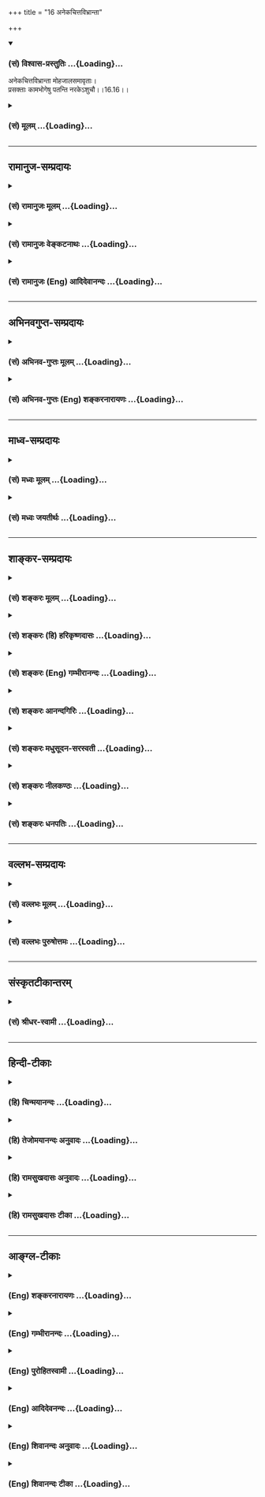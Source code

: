 +++
title = "16 अनेकचित्तविभ्रान्ता"

+++
<div class="js_include" newlevelforh1="3" title="(सं) विश्वास-प्रस्तुतिः" unfilled url="/purANam/mahAbhAratam/06-bhIShma-parva/02-bhagavad-gItA-parva/saMskRtam/vishvAsa-prastutiH/16_daivAsura-sampad-vib/16_anekachittavibhrA.md">
<details open><summary><h3>(सं) विश्वास-प्रस्तुतिः ...{Loading}...</h3></summary>

अनेकचित्तविभ्रान्ता मोहजालसमावृताः।  
प्रसक्ताः कामभोगेषु पतन्ति नरकेऽशुचौ।।16.16।।
</details>
</div>
<div class="js_include collapsed" newlevelforh1="3" title="(सं) मूलम्" unfilled url="/purANam/mahAbhAratam/06-bhIShma-parva/02-bhagavad-gItA-parva/saMskRtam/mUlam/16_daivAsura-sampad-vib/16_anekachittavibhrA.md">
<details><summary><h3>(सं) मूलम् ...{Loading}...</h3></summary>

अनेकचित्तविभ्रान्ता मोहजालसमावृताः।  
प्रसक्ताः कामभोगेषु पतन्ति नरकेऽशुचौ।।16.16।।
</details>
</div>


_________________
## रामानुज-सम्प्रदायः
<div class="js_include collapsed" newlevelforh1="3" title="(सं) रामानुजः मूलम्" unfilled url="/purANam/mahAbhAratam/06-bhIShma-parva/02-bhagavad-gItA-parva/saMskRtam/rAmAnujaH/mUlam/16_daivAsura-sampad-vib/16_anekachittavibhrA.md">
<details><summary><h3>(सं) रामानुजः मूलम् ...{Loading}...</h3></summary>

।।16.16।। अदृष्टेश्वरादिसहकारम् ऋते स्वेन एव सर्वं कर्तुं शक्यम् इति
कृत्वा एवं कुर्याम् एतत् च कुर्याम् अन्यत् च कुर्याम् इति
**अनेकचित्तविभ्रान्ताः** -- अनेकचित्ततया विभ्रान्ताः एवंरूपेण मोहजालेन
**समावृताः** **कामभोगेषु** प्रकर्षेण **सक्ताः** मध्ये मृताः **अशुचौ नरके
पतन्ति।**

</details>
</div>
<div class="js_include collapsed" newlevelforh1="3" title="(सं) रामानुजः वेङ्कटनाथः" unfilled url="/purANam/mahAbhAratam/06-bhIShma-parva/02-bhagavad-gItA-parva/saMskRtam/rAmAnujaH/venkaTanAthaH/16_daivAsura-sampad-vib/16_anekachittavibhrA.md">
<details><summary><h3>(सं) रामानुजः वेङ्कटनाथः ...{Loading}...</h3></summary>

  
  
।।16.16।। ईश्वरे न्यस्तभरा हि प्रायशो निश्चिताः; तद्व्यतिरेकमाह --
स्वेनैव सर्वमिति। इति कृत्वा -- इति मत्वेत्यर्थः। चिन्तारूपवृत्तियुक्तं
मन एव चित्तम्; तत्प्रवृत्तिभेदादनेकत्वोक्तिः तद्दर्शयतिएवं
कुर्यामित्यादिना। विभ्रान्ताः विक्षिप्ता इत्यर्थः। यद्वा
विभ्रान्तिर्विपरीतज्ञानम्; मोहस्त्वज्ञानम्। अथवाअन्यथा चिन्तितं कार्यं
देवेन कृतमन्यथा इति न्यायाच्चिन्तानामेव भ्रान्तिरूपत्वमाहएवं रूपेणेति। न
जातु कामः कामानामुपभोगेन शाम्यति। हविषा कृष्णवर्त्मेव भूय एवाभिवर्धते
\[वि.पु.4।10।23भाग.9।19।14म.भा.17।75।50मनुः.2।94\] इत्ययमर्थ उपसर्गेण
द्योत्यत इत्याहप्रकर्षेण सक्ता इति। इदं कृतमिदं कार्यमिदमन्यत्कृताकृतम्।
एवमीहासमायुक्तं कृतान्तः कुरुते वशे इत्युक्तमाहमध्ये मृता इति। अशुचौ
कामभोगे प्रसक्तानां तथाविधमेव फलमित्यभिप्रायेण नरकस्याशुचित्वविशेषणम्।
पूयरुधिरवसादिमयत्वं चाशुचित्वम्।  
  

</details>
</div>
<div class="js_include collapsed" newlevelforh1="3" title="(सं) रामानुजः (Eng) आदिदेवानन्दः" unfilled url="/purANam/mahAbhAratam/06-bhIShma-parva/02-bhagavad-gItA-parva/saMskRtam/rAmAnujaH/english/AdidevAnandaH/16_daivAsura-sampad-vib/16_anekachittavibhrA.md">
<details><summary><h3>(सं) रामानुजः (Eng) आदिदेवानन्दः ...{Loading}...</h3></summary>

16.16 As do not accept the need for the help of past Karma and the Lord
for their achievements and believe them to be only due to their own
efforts, they are 'bewildered' by many thoughts, 'Thus I shall do, this
I shall accomplish, and still another I shall achieve.' In this way they
are ensnared by the net of delusion. Highly addicted to sensual
enjoyments, they die in the middle of such enjoyments and fall into foul
Naraka \[Naraka is sometimes translated as hell. This is the Christian
conception. In the Hindu view it is purgatory where through intense
sufferings the Jiva is purged of sins\].

</details>
</div>


_________________
## अभिनवगुप्त-सम्प्रदायः
<div class="js_include collapsed" newlevelforh1="3" title="(सं) अभिनव-गुप्तः मूलम्" unfilled url="/purANam/mahAbhAratam/06-bhIShma-parva/02-bhagavad-gItA-parva/saMskRtam/abhinava-guptaH/mUlam/16_daivAsura-sampad-vib/16_anekachittavibhrA.md">
<details><summary><h3>(सं) अभिनव-गुप्तः मूलम् ...{Loading}...</h3></summary>

।।16.13 -- 16.16।। इहमद्येत्यादि अशुचौ इत्यन्तम्। अनेकचित्ता +++(A
अनेकचिन्ताः N अनेकचित्तविभ्रान्ताः)+++ इतिनिश्चयाभावात्। अशुचौ निरये;
अवीच्यादौ; जन्ममरणसन्ताने च।

</details>
</div>
<div class="js_include collapsed" newlevelforh1="3" title="(सं) अभिनव-गुप्तः (Eng) शङ्करनारायणः" unfilled url="/purANam/mahAbhAratam/06-bhIShma-parva/02-bhagavad-gItA-parva/saMskRtam/abhinava-guptaH/english/shankaranArAyaNaH/16_daivAsura-sampad-vib/16_anekachittavibhrA.md">
<details><summary><h3>(सं) अभिनव-गुप्तः (Eng) शङ्करनारायणः ...{Loading}...</h3></summary>

16.13-16 Idam adya etc. upto asucau. Endowed with many thoughts etc.
For, they do not have any conviction. Into the hell and what is foul :
in the \[hell\] Avici and the like and in the regular succession of
birth and death.

</details>
</div>


_________________
## माध्व-सम्प्रदायः
<div class="js_include collapsed" newlevelforh1="3" title="(सं) मध्वः मूलम्" unfilled url="/purANam/mahAbhAratam/06-bhIShma-parva/02-bhagavad-gItA-parva/saMskRtam/madhvaH/mUlam/16_daivAsura-sampad-vib/16_anekachittavibhrA.md">
<details><summary><h3>(सं) मध्वः मूलम् ...{Loading}...</h3></summary>

।।16.16।। Sri Madhvacharya did not comment on this sloka.,

</details>
</div>
<div class="js_include collapsed" newlevelforh1="3" title="(सं) मध्वः जयतीर्थः" unfilled url="/purANam/mahAbhAratam/06-bhIShma-parva/02-bhagavad-gItA-parva/saMskRtam/madhvaH/jayatIrthaH/16_daivAsura-sampad-vib/16_anekachittavibhrA.md">
<details><summary><h3>(सं) मध्वः जयतीर्थः ...{Loading}...</h3></summary>

।।16.16।। Sri Jayatirtha did not comment on this sloka.  
  

</details>
</div>


_________________
## शाङ्कर-सम्प्रदायः
<div class="js_include collapsed" newlevelforh1="3" title="(सं) शङ्करः मूलम्" unfilled url="/purANam/mahAbhAratam/06-bhIShma-parva/02-bhagavad-gItA-parva/saMskRtam/shankaraH/mUlam/16_daivAsura-sampad-vib/16_anekachittavibhrA.md">
<details><summary><h3>(सं) शङ्करः मूलम् ...{Loading}...</h3></summary>

।।16.16।। --,**अनेकचित्तविभ्रान्ताः** उक्तप्रकारैः अनेकैः चित्तैः विविधं
भ्रान्ताः अनेकचित्तविभ्रान्ताः; **मोहजालसमावृताः** मोहः अविवेकः अज्ञानं
तदेव जालमिव आवरणात्मकत्वात्; तेन समावृताः। **प्रसक्ताः कामभोगेषु**
तत्रैव निषण्णाः सन्तः तेन उपचितकल्मषाः **पतन्ति नरके अशुचौ**
वैतरण्यादौ।।

</details>
</div>
<div class="js_include collapsed" newlevelforh1="3" title="(सं) शङ्करः (हि) हरिकृष्णदासः" unfilled url="/purANam/mahAbhAratam/06-bhIShma-parva/02-bhagavad-gItA-parva/saMskRtam/shankaraH/hindI/harikRShNadAsaH/16_daivAsura-sampad-vib/16_anekachittavibhrA.md">
<details><summary><h3>(सं) शङ्करः (हि) हरिकृष्णदासः ...{Loading}...</h3></summary>

।।16.16।। उपर्युक्त अनेक प्रकारके विचारोंसे भ्रान्तचित्त हुए और मोहरूप
जालमें फँसे हुए; अर्थात् अविवेक ही मोह है; वह जालकी भाँति फँसानेवाला
होनेसे जाल है; उसमे फँसे हुए; तथा विषय भोगोंमें अत्यन्त आसक्त हुए --
उन्हींमें गहरे डूबे हुए मनुष्य; उन भोगोंके द्वारा पापोंका सञ्चय करके;
वैतरणी आदि अशुद्ध नरकोंमें गिरते हैं।

</details>
</div>
<div class="js_include collapsed" newlevelforh1="3" title="(सं) शङ्करः (Eng) गम्भीरानन्दः" unfilled url="/purANam/mahAbhAratam/06-bhIShma-parva/02-bhagavad-gItA-parva/saMskRtam/shankaraH/english/gambhIrAnandaH/16_daivAsura-sampad-vib/16_anekachittavibhrA.md">
<details><summary><h3>(सं) शङ्करः (Eng) गम्भीरानन्दः ...{Loading}...</h3></summary>

16.16 Aneka-citta-vibhrantah, bewildered by numerous thoughts,
confounded variously by thoughts of the kind stated above;
moha-jala-samavrtah, caught in the net of delusion-moha is
non-discrimination, lack of understanding; that itself is like a net
because of its nature of covering; enshrouded by that; prasaktah,
engrossed; kama-bhogesu, in the enjoyment of desirable objects, being
immersed in that itself; they patanti, fall, owing to the sins
accumulated thery; asucau, into a foul; narake, hell, such as Vaitarani.
\[Vaitarani: It is the most terrible place of punishment; a river filled
with all kinds of filth-blood, hair, bones etc., and running with great
impetuosity, hot and fetid. The other hells are Tamisra, Andhatamisra,
Raurava, Kumbhipaka, and so on.\]

</details>
</div>
<div class="js_include collapsed" newlevelforh1="3" title="(सं) शङ्करः आनन्दगिरिः" unfilled url="/purANam/mahAbhAratam/06-bhIShma-parva/02-bhagavad-gItA-parva/saMskRtam/shankaraH/AnandagiriH/16_daivAsura-sampad-vib/16_anekachittavibhrA.md">
<details><summary><h3>(सं) शङ्करः आनन्दगिरिः ...{Loading}...</h3></summary>

।।16.16।। उक्तप्रकारविपर्ययेण कृत्याकृत्यविवेकविकलानां किं
स्यादित्यपेक्षायामाह -- **अनेकेति।** कामा विषयास्तेषां भोगेषु
तत्प्रयुक्तेषूपभोगेष्विति यावत्।

</details>
</div>
<div class="js_include collapsed" newlevelforh1="3" title="(सं) शङ्करः मधुसूदन-सरस्वती" unfilled url="/purANam/mahAbhAratam/06-bhIShma-parva/02-bhagavad-gItA-parva/saMskRtam/shankaraH/madhusUdana-sarasvatI/16_daivAsura-sampad-vib/16_anekachittavibhrA.md">
<details><summary><h3>(सं) शङ्करः मधुसूदन-सरस्वती ...{Loading}...</h3></summary>

।।16.16।। अनेकेति। उक्तप्रकारैरनेकैश्चित्तैस्तत्तद्दुष्टसंकल्पैर्विविधं
भ्रान्ताः यतो मोहजालसमावृताः मोहो हिताहितवस्तुविवेकासामर्थ्यं तदेव
जालमावरणात्मकत्वेन बन्धहेतुत्वात्तेन सम्यगावृताः सर्वतो वेष्टिताः।
मत्स्या इव सूत्रमयेन जालेन परवशीकृता इत्यर्थः। अतएव स्वानिष्टसाधनेष्वपि
कामभोगेषु प्रसक्ताः सर्वथा तदेकपराः प्रतिक्षणमुपचीयमानकल्मषाः पतन्ति
नरके वैतरण्यादौ अशुचौ विण्मूत्रश्लेष्मादिपूर्णे।

</details>
</div>
<div class="js_include collapsed" newlevelforh1="3" title="(सं) शङ्करः नीलकण्ठः" unfilled url="/purANam/mahAbhAratam/06-bhIShma-parva/02-bhagavad-gItA-parva/saMskRtam/shankaraH/nIlakaNThaH/16_daivAsura-sampad-vib/16_anekachittavibhrA.md">
<details><summary><h3>(सं) शङ्करः नीलकण्ठः ...{Loading}...</h3></summary>

।।16.16।। अनेकं नास्ति एकं चिन्तनीयं यस्य तदनेकं बहुषु विषयेषु
पूर्वोक्तेषु लग्नं चित्तं येषां ते अनेकचित्तास्ते च ते विभ्रान्ताश्च
किमिदमादौ साधनीयमिदमादौ साधनीयमिति विशेषेण भ्रान्त्याकुला
अनेकचित्तविभ्रान्ताः। मोहः असत्स्वपि सद्बुद्धिस्तदेव जालं तेन
सम्यगावृताः। प्रसक्ताः प्रकर्षेण लग्नाः। अशुचौ विण्मूत्रादिमये।

</details>
</div>
<div class="js_include collapsed" newlevelforh1="3" title="(सं) शङ्करः धनपतिः" unfilled url="/purANam/mahAbhAratam/06-bhIShma-parva/02-bhagavad-gItA-parva/saMskRtam/shankaraH/dhanapatiH/16_daivAsura-sampad-vib/16_anekachittavibhrA.md">
<details><summary><h3>(सं) शङ्करः धनपतिः ...{Loading}...</h3></summary>

।।16.16।। एवमभिप्रायवन्त आसुराः कृत्याकत्यविवेकहीनाः कस्मिँल्लोके
गच्छन्तीत्याकाङ्क्षायामाह।
अनेकचित्तविभ्रान्ताःउक्तप्रकारेरनैकेश्चत्तैस्तदुष्टसंकल्पैर्विभ्रान्ताः
विवधं भ्रान्ताः मोहजालसमावृताः कार्याकार्यहिताहितसारसारहेयोपादेयाविवेको
मोहः स एव जालमिवावरणात्मकत्वात् तेन सभ्यगावृताः पक्षिण इव सूत्रमयेन
जालेन बन्धनं गताः प्रसक्ताः कामभोगेषु कामानां विषयाणामुपभोगेषु प्रकर्षेण
सक्ता आसक्तिं गताः तत्रैव निष्ण्णाः एतादृशाः सन्तस्तेनोपचीयमानकल्मषा
अशुचौ विण्मूत्रादिपूर्णे वैतरण्यादिरुपे नरके पतन्ति।

</details>
</div>


_________________
## वल्लभ-सम्प्रदायः
<div class="js_include collapsed" newlevelforh1="3" title="(सं) वल्लभः मूलम्" unfilled url="/purANam/mahAbhAratam/06-bhIShma-parva/02-bhagavad-gItA-parva/saMskRtam/vallabhaH/mUlam/16_daivAsura-sampad-vib/16_anekachittavibhrA.md">
<details><summary><h3>(सं) वल्लभः मूलम् ...{Loading}...</h3></summary>

।।16.16।। अनेकेति। अज्ञश्चार्द्धप्रबुद्धश्च ब्रह्माहमिति यो वदेत्।
महानरकजालेषु पच्यते नात्र संशयः इति ब्रह्माण्डोक्तेः। दुर्ज्ञाः
कामोपभोगेषु प्रसक्ता अशुचौ नरके पतन्ति।

</details>
</div>
<div class="js_include collapsed" newlevelforh1="3" title="(सं) वल्लभः पुरुषोत्तमः" unfilled url="/purANam/mahAbhAratam/06-bhIShma-parva/02-bhagavad-gItA-parva/saMskRtam/vallabhaH/puruShottamaH/16_daivAsura-sampad-vib/16_anekachittavibhrA.md">
<details><summary><h3>(सं) वल्लभः पुरुषोत्तमः ...{Loading}...</h3></summary>

  
  
।।16.16।। एवमभिनिविष्टानां फलमाह -- अनेकेति। अनेकेषु क्षुद्रादिदेवेषु
मनोरथेषु वा व्याप्तं चित्तं तेन,विभ्रान्ताः विशेषेण भ्रान्ता
विक्षिप्ताः; तेनैव भ्रान्तिपरिकल्पितेन मोहमयेन जालेन समावृताः
सम्यगावृताः शकुन्ता इव सूत्रजाले ततो निस्सरणासमर्थाः -- तत्रापि
चेन्मत्स्मरणादिकं कुर्युस्तदा तु न पतेरन्; किन्तु खगादिवत्
स्वकुटुम्बचिन्तनपराः; कामभोगेषु पूर्वोक्तरीत्या प्रसक्ताः सन्तः; अशुचौ
पापात्मके परमदुःखनिधाने नरके विषयसुखात्मके आसक्त्युत्पादके पतन्ति।
पतनोक्त्या वैवश्यं ज्ञापितम्।  
  

</details>
</div>


_________________
## संस्कृतटीकान्तरम्
<div class="js_include collapsed" newlevelforh1="3" title="(सं) श्रीधर-स्वामी" unfilled url="/purANam/mahAbhAratam/06-bhIShma-parva/02-bhagavad-gItA-parva/saMskRtam/shrIdhara-svAmI/16_daivAsura-sampad-vib/16_anekachittavibhrA.md">
<details><summary><h3>(सं) श्रीधर-स्वामी ...{Loading}...</h3></summary>

।।16.16।। एवंभूता यत्प्राप्नुवन्ति तच्छृणु **-- अनेकेति।** अनेकेषु
मनोरथेषु प्रवृत्तं चित्तमनेकचित्तं तेन विभ्रान्ताः विक्षिप्ताः मोहमयेन
जालेन समावृताः; मत्स्या इव सूत्रमयेन जानेन यन्त्रिताः। एवं कामभोगेषु
सक्ता अभिनिविष्टाः सन्तोऽशुचौ कश्मले नरके पतन्ति।

</details>
</div>


_________________
## हिन्दी-टीकाः
<div class="js_include collapsed" newlevelforh1="3" title="(हि) चिन्मयानन्दः" unfilled url="/purANam/mahAbhAratam/06-bhIShma-parva/02-bhagavad-gItA-parva/hindI/chinmayAnandaH/16_daivAsura-sampad-vib/16_anekachittavibhrA.md">
<details><summary><h3>(हि) चिन्मयानन्दः ...{Loading}...</h3></summary>

।।16.16।। अनेकचित्त विभ्रान्ता आत्मकेन्द्रित और विषयासक्त पुरुष का मन
सदैव अस्थिर रहता है। अनेक प्रकार की भ्रामक कल्पनाओं में वह अपनी मन की
एकाग्रता की क्षमता को क्षीण कर लेता है। मोहजाल समावृता यदि ऐसे आसुरी
पुरुष का मन सारहीन स्वप्नों में बिखरा होता है; तो उसकी बुद्धि की स्थिति
भी दयनीय ही होती है। विवेक और निर्णय की उसकी क्षमता मोह और असत् मूल्यों
में फँस जाती है। आश्रियविहीन बुद्धि किस प्रकार उचित निर्णय और जीवन का
सही मूल्यांकन कर सकती है ऐसे दोषपूर्ण मन और बुद्धि के द्वारा जगत् का
अवलोकन करने पर सर्वत्र विषमता और विकृति के ही दर्शन होंगे; समता और
संस्कृति के नहीं। विषयों में आसक्त जिस पुरुष की बुद्धि मोह से आच्छादित हो
और मन विक्षेपों से अशान्त हो; तो उसकी इन्द्रियाँ भी असंयमित ही होंगी।
यदि कार की चालकशक्ति ही मदोन्मत्त हो; तो कार की गति भी संयमित नहीं हो
सकती। इस लिए; ऐसे आसुरी स्वभाव के पुरुष विषयभोगों में अत्यधिक आसक्त
हो,जाते हैं। वे अपवित्र नरक में गिरते हैं शरीर से थके; मन से भ्रमित और
बुद्धि से विचलित ये लोग यहीं पर स्वनिर्मित नरक में रहते हैं तथा अपने दुख
और कष्ट सभी को वितरित करते हैं। इस तथ्य को समझने के लिए हमें कोई महान्
दार्शनिक होने की आवश्यकता नहीं है। मनुष्य में यह सार्मथ्य है कि वह समता
के दर्शन से नरक को स्वर्ग में परिवर्तित कर सकता है और विषमता के दर्शन से
स्वर्ग को नरक भी बना सकता है। अयुक्त व्यक्तित्व का पुरुष किसी भी स्थिति
में शान्ति और पूर्णता का अनुभव नहीं करता। यदि समस्त वातावरण और
परिस्थितियाँ अनुकूल भी हों; तो वह अपनी आन्तरिक पीड़ा और दुख के द्वारा
उन्हें प्रतिकूल बना देता है। यदि इन आसुरी गुणों से युक्त केवल एक व्यक्ति
भी सुखद परिस्थितियों को दुखद बना सकता है; तो हम उस जगत् की दशा की
भलीभांति कल्पना कर सकते हैं जहाँ बहुसंख्यक लोगों की कमअधिक मात्रा में ये
ही धारणायें होती हैं। स्वर्ग और नरक का होना हमारे अन्तकरण की समता और
विषमता पर निर्भर करता है। आगे कहते हैं

</details>
</div>
<div class="js_include collapsed" newlevelforh1="3" title="(हि) तेजोमयानन्दः अनुवादः" unfilled url="/purANam/mahAbhAratam/06-bhIShma-parva/02-bhagavad-gItA-parva/hindI/tejomayAnandaH/anuvAdaH/16_daivAsura-sampad-vib/16_anekachittavibhrA.md">
<details><summary><h3>(हि) तेजोमयानन्दः अनुवादः ...{Loading}...</h3></summary>

।।16.16।। अनेक प्रकार से भ्रमित चित्त वाले, मोह जाल में फँसे तथा
विषयभोगों में आसक्त ये लोग घोर, अपवित्र नरक में गिरते हैं।।

</details>
</div>
<div class="js_include collapsed" newlevelforh1="3" title="(हि) रामसुखदासः अनुवादः" unfilled url="/purANam/mahAbhAratam/06-bhIShma-parva/02-bhagavad-gItA-parva/hindI/rAmasukhadAsaH/anuvAdaH/16_daivAsura-sampad-vib/16_anekachittavibhrA.md">
<details><summary><h3>(हि) रामसुखदासः अनुवादः ...{Loading}...</h3></summary>

।।16.16।। कामनाओंके कारण तरह-तरहसे भ्रमित चित्तवाले, मोह-जालमें अच्छी
तरहसे फँसे हुए तथा पदार्थों और भोगोंमें अत्यन्त आसक्त रहनेवाले मनुष्य
भयङ्कर नरकोंमें गिरते हैं।

</details>
</div>
<div class="js_include collapsed" newlevelforh1="3" title="(हि) रामसुखदासः टीका" unfilled url="/purANam/mahAbhAratam/06-bhIShma-parva/02-bhagavad-gItA-parva/hindI/rAmasukhadAsaH/TIkA/16_daivAsura-sampad-vib/16_anekachittavibhrA.md">
<details><summary><h3>(हि) रामसुखदासः टीका ...{Loading}...</h3></summary>

।।16.16।।***व्याख्या --***  **अनेकचित्तविभ्रान्ताः --** उन आसुर
मनुष्योंका एक निश्चय न होनेसे उनके मनमें अनेक तरहकी चाहना होती है; और उस
एकएक चाहनाकी पूर्तिके लिये अनेक तरहके उपाय होते हैं तथा उन उपायोंके
विषयमें उनका अनेक तरहका चिन्तन होता है। उनका चित्त किसी एक बातपर स्थिर
नहीं रहता; अनेक तरहसे भटकता ही रहता है।**मोहजालसमावृताः --** जडका
उद्देश्य होनेसे वे मोहजालसे ढके रहते हैं। मोहजालका तात्पर्य है कि
तेरहवेंसे पन्द्रहवें श्लोकतक काम; क्रोध और अभिमानको लेकर जितने मनोरथ
बताये गये हैं; उन सबसे वे अच्छी तरहसे आवृत रहते हैं अतः उनसे वे कभी
छूटते नहीं। जैसे मछली जालमें फँस जाती है; ऐसे ही वे प्राणी मनोरथरूप
मोहजालमें फँसे रहते हैं। उनके मनोरथोंमें भी केवल एक तरफ ही वृत्ति नहीं
होती; प्रत्युत दूसरी तरफ भी वृत्ति रहती है जैसे -- इतना धन तो मिल जायगा;
पर उसमें अमुकअमुक बाधा लग जायगी तो हमारे पास दो नम्बरकी इतनी पूँजी है;
इसका पता राजकीय अधिकारियोंको लग जायगा तो हमारे मुनीम; नौकर आदि हमारी
शिकायत कर देंगे तो हम अमुक व्यक्तिको मार देंगे; पर हमारी न चली और दशा
विपरीत हो गयी तो हम अमुकका नुकसान करेंगे; पर उससे हमारा नुकसान हो गया तो
-- इस प्रकार मोहजालमें फँसे हुए आसुरी सम्पदावालोंमें काम; क्रोध और
अभिमानके साथसाथ भय भी बना रहता है। इसलिये वे निश्चय नहीं कर पाते। कहींपर
जाते हैं ठीक करनेके लिये; पर हो जाता है बेठीक मनोरथ सिद्ध न होनेसे उनको
जो दुःख होता है; उसको तो वे ही जानते हैं**प्रसक्ताः कामभोगेषु --** वस्तु
आदिका संग्रह करने और उसका उपभोग करनेमें तथा मानबड़ाई; सुखआराम आदिमें वे
अत्यन्त आसक्त रहते हैं।  
  
**पतन्ति नरकेऽशुचौ --** मोहजाल उनके लिये जीतेजी ही नरक है और मरनेके बाद
उन्हें कुम्भीपाक; महारौरव आदि स्थानविशेष नरकोंकी प्राप्ति होती है। उन
नरकोंमें भी वे घोर यातनावाले नरकोंमें गिरते हैं। **नरके अशुचौ** कहनेका
तात्पर्य यह है कि जिन नरकोंमें महान् असह्य यातना और भयंकर दुःख दिया जाता
है; ऐसे घोर नरकोंमें वे गिरते हैं **(टिप्पणी प₀ 822)** क्योंकि जिनकी
जैसी स्थिति होती है; मरनेके बाद भी उनकी वैसी (स्थितिके अनुसार) ही गति
होती है।  
  
***सम्बन्ध --***  भगवत्प्राप्तिके उद्देश्यसे विमुख हुए
आसुरीसम्पदावालोंके दुराचारोंका फल नरकप्राप्ति बताकर; दुराचारोंद्वारा
बोये गये दुर्भावोंसे वर्तमानमें उनकी कितनी भयंकर दुर्दशा होती है और
भविष्यमें उसका क्या परिणाम होता है -- इसे बतानेके लिये आगेका (चार
श्लोकोंका) प्रकरण आरम्भ करते हैं।

</details>
</div>


_________________
## आङ्ग्ल-टीकाः
<div class="js_include collapsed" newlevelforh1="3" title="(Eng) शङ्करनारायणः" unfilled url="/purANam/mahAbhAratam/06-bhIShma-parva/02-bhagavad-gItA-parva/english/shankaranArAyaNaH/16_daivAsura-sampad-vib/16_anekachittavibhrA.md">
<details><summary><h3>(Eng) शङ्करनारायणः ...{Loading}...</h3></summary>

16.16. Endowed with many thoughts; confused highly; enslaved simply by
their delusion; and addicated to the gratification of desires; they fall
into the hell and into what is foul.

</details>
</div>
<div class="js_include collapsed" newlevelforh1="3" title="(Eng) गम्भीरानन्दः" unfilled url="/purANam/mahAbhAratam/06-bhIShma-parva/02-bhagavad-gItA-parva/english/gambhIrAnandaH/16_daivAsura-sampad-vib/16_anekachittavibhrA.md">
<details><summary><h3>(Eng) गम्भीरानन्दः ...{Loading}...</h3></summary>

16.16 Bewildered by numerous thoughts, caught in the net of delusion,
(and) engrossed in the enjoyment of desirable objects, they fall into a
foul hell.

</details>
</div>
<div class="js_include collapsed" newlevelforh1="3" title="(Eng) पुरोहितस्वामी" unfilled url="/purANam/mahAbhAratam/06-bhIShma-parva/02-bhagavad-gItA-parva/english/purohitasvAmI/16_daivAsura-sampad-vib/16_anekachittavibhrA.md">
<details><summary><h3>(Eng) पुरोहितस्वामी ...{Loading}...</h3></summary>

16.16 Perplexed by discordant thoughts, entangled in the snares of
desire, infatuated by passion, they sink into the horrors of hell.

</details>
</div>
<div class="js_include collapsed" newlevelforh1="3" title="(Eng) आदिदेवनन्दः" unfilled url="/purANam/mahAbhAratam/06-bhIShma-parva/02-bhagavad-gItA-parva/english/AdidevanandaH/16_daivAsura-sampad-vib/16_anekachittavibhrA.md">
<details><summary><h3>(Eng) आदिदेवनन्दः ...{Loading}...</h3></summary>

16.16 Bewildered by many thoughts, ensnared by the net of delusion,
addicted to sensual enjoyments, they fall into a foul Naraka.

</details>
</div>
<div class="js_include collapsed" newlevelforh1="3" title="(Eng) शिवानन्दः अनुवादः" unfilled url="/purANam/mahAbhAratam/06-bhIShma-parva/02-bhagavad-gItA-parva/english/shivAnandaH/anuvAdaH/16_daivAsura-sampad-vib/16_anekachittavibhrA.md">
<details><summary><h3>(Eng) शिवानन्दः अनुवादः ...{Loading}...</h3></summary>

16.16 Bewildered by many a fancy, entangled in the snare of delusion,
addicted to the gratification of lust, they fall into a foul hell.

</details>
</div>
<div class="js_include collapsed" newlevelforh1="3" title="(Eng) शिवानन्दः टीका" unfilled url="/purANam/mahAbhAratam/06-bhIShma-parva/02-bhagavad-gItA-parva/english/shivAnandaH/TIkA/16_daivAsura-sampad-vib/16_anekachittavibhrA.md">
<details><summary><h3>(Eng) शिवानन्दः टीका ...{Loading}...</h3></summary>

16.16 अनेकचित्तविभ्रान्ताः bewildred by many a fancy; मोहजालसमावृताः
entangled in the snare of delusion; प्रसक्ताः addicted; कामभोगेषु to the
gratification of lust; पतन्ति (they) fall; नरके into hell; अशुचौ
foul.Commentary Just as a man utters many incoherent words when he gets
delirium or high fever; so also these diabolical men prattle about their
desires; sensual enjoyment; etc. They commit,countless sins and so they
fall into a foul hell such as the Vaitarani. Delusion is a snare because
those who are deluded are entrapped. They are caught like fish in the
meshes of the net of delusion. They are enveloped by the net on four
sides. They are bewildered as to what to do first and what next. As they
are enveloped or covered by delusion; they are bewildered in various
ways by entertaining various evil thoughts. They have no discrimination
between the proper or beneficial and improper or harmful Sadhanas. The
lack of the knowledge of the distinction between these two is Moha. As
Mohas is a veil and a cause of bondage it is compared to a net.All the
alities mentioned above lead to downfall.

</details>
</div>
